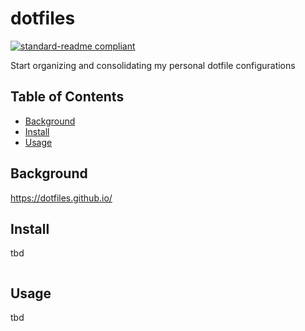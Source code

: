 # dotfiles

[![standard-readme compliant](https://img.shields.io/badge/readme%20style-standard-brightgreen.svg?style=flat-square)](https://github.com/RichardLitt/standard-readme)

Start organizing and consolidating my personal dotfile configurations

## Table of Contents

- [Background](#background)
- [Install](#install)
- [Usage](#usage)

## Background

https://dotfiles.github.io/

## Install

tbd

```
```

## Usage

tbd

```
```
